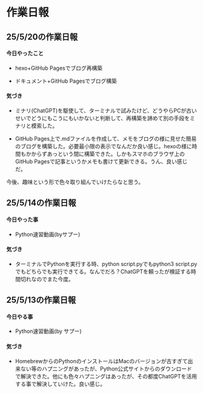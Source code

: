 # 作業日報
## 25/5/20の作業日報

#### 今日やったこと
- hexo+GitHub Pagesでブログ再構築

- ドキュメント+GitHub Pagesでブログ構築

#### 気づき
- ミナリ(ChatGPT)を駆使して、ターミナルで試みたけど、どうやらPCが古いせいでどうにもこうにもいかないと判断して、再構築を諦めて別の手段をミナリと模索した。

- GitHub Pages上で.mdファイルを作成して、メモをブログの様に見せた簡易のブログを構築した。必要最小限の表示でなんだか良い感じ。hexoの様に時間もかからずあっという間に構築できた。しかもスマホのブラウザ上のGitHub Pagesで記事というかメモも書けて更新できる。うん、良い感じだ。

今後、趣味という形で色々取り組んでいけたらなと思う。

## 25/5/14の作業日報

#### 今日やった事
- Python速習動画(byサプー)

#### 気づき
- ターミナルでPythonを実行する時、python script.pyでもpython3 script.pyでもどちらでも実行できてる。なんでだろ？ChatGPTを頼ったが検証する時間切れなのでまた今度。

## 25/5/13の作業日報

#### 今日やる事
- Python速習動画(by サプー)

#### 気づき
- HomebrewからのPythonのインストールはMacのバージョンが古すぎて出来ない等のハプニングがあったが、Python公式サイトからのダウンロードで解決できた。他にも色々ハプニングはあったが、その都度ChatGPTを活用する事で解決していけた。良い感じ。

